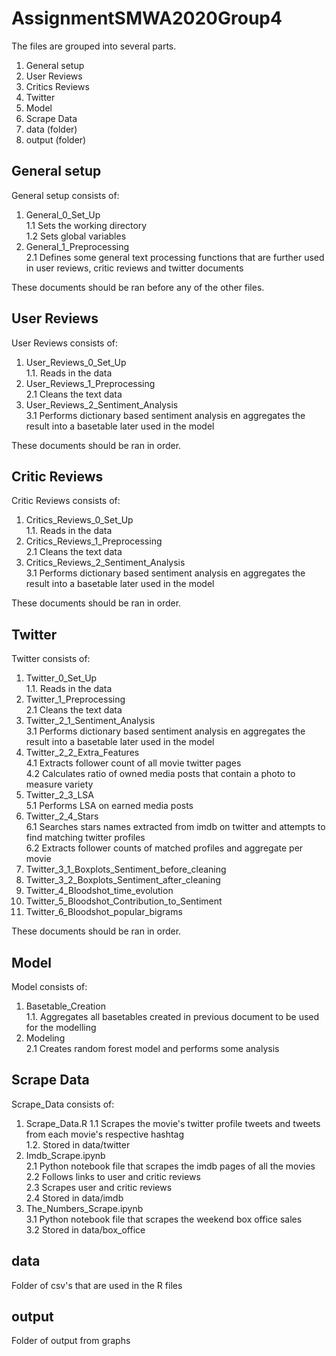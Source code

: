 # AssignmentSMWA2020Group4

The files are grouped into several parts.
1. General setup
2. User Reviews
3. Critics Reviews
4. Twitter
5. Model
6. Scrape Data
7. data (folder)
8. output (folder)

## General setup
General setup consists of:
1. General_0_Set_Up  
  1.1 Sets the working directory  
  1.2 Sets global variables
2. General_1_Preprocessing  
  2.1 Defines some general text processing functions that are further used in user reviews, critic reviews and twitter documents  

These documents should be ran before any of the other files.

## User Reviews
User Reviews consists of:
1. User_Reviews_0_Set_Up  
  1.1. Reads in the data  
2. User_Reviews_1_Preprocessing  
  2.1 Cleans the text data 
3. User_Reviews_2_Sentiment_Analysis  
  3.1 Performs dictionary based sentiment analysis en aggregates the result into a basetable later used in the model  

These documents should be ran in order.
  
## Critic Reviews
Critic Reviews consists of:
1. Critics_Reviews_0_Set_Up  
  1.1. Reads in the data  
2. Critics_Reviews_1_Preprocessing  
  2.1 Cleans the text data 
3. Critics_Reviews_2_Sentiment_Analysis  
  3.1 Performs dictionary based sentiment analysis en aggregates the result into a basetable later used in the model
  
These documents should be ran in order.
  
## Twitter
Twitter consists of:
1. Twitter_0_Set_Up  
  1.1. Reads in the data  
2. Twitter_1_Preprocessing  
  2.1 Cleans the text data 
3. Twitter_2_1_Sentiment_Analysis  
  3.1 Performs dictionary based sentiment analysis en aggregates the result into a basetable later used in the model  
4. Twitter_2_2_Extra_Features  
  4.1 Extracts follower count of all movie twitter pages  
  4.2 Calculates ratio of owned media posts that contain a photo to measure variety  
5. Twitter_2_3_LSA  
  5.1 Performs LSA on earned media posts  
6. Twitter_2_4_Stars  
  6.1 Searches stars names extracted from imdb on twitter and attempts to find matching twitter profiles  
  6.2 Extracts follower counts of matched profiles and aggregate per movie  
7. Twitter_3_1_Boxplots_Sentiment_before_cleaning
8. Twitter_3_2_Boxplots_Sentiment_after_cleaning
9. Twitter_4_Bloodshot_time_evolution
10. Twitter_5_Bloodshot_Contribution_to_Sentiment
11. Twitter_6_Bloodshot_popular_bigrams

These documents should be ran in order.

## Model
Model consists of:
1. Basetable_Creation  
  1.1. Aggregates all basetables created in previous document to be used for the modelling  
2. Modeling  
  2.1 Creates random forest model and performs some analysis
  
## Scrape Data
Scrape_Data consists of:
1. Scrape_Data.R
  1.1 Scrapes the movie's twitter profile tweets and tweets from each movie's respective hashtag  
  1.2. Stored in data/twitter  
2. Imdb_Scrape.ipynb  
  2.1 Python notebook file that scrapes the imdb pages of all the movies  
  2.2 Follows links to user and critic reviews  
  2.3 Scrapes user and critic reviews  
  2.4 Stored in data/imdb
3. The_Numbers_Scrape.ipynb  
  3.1 Python notebook file that scrapes the weekend box office sales  
  3.2 Stored in data/box_office
  
## data
Folder of csv's that are used in the R files

## output
Folder of output from graphs
